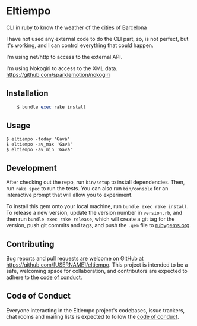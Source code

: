 # Eltiempo

CLI in ruby to know the weather of the cities of Barcelona

I have not used any external code to do the CLI part, so, is not perfect, but
it's working, and I can control everything that could happen.

I'm using net/http to access to the external API.

I'm using Nokogiri to access to the XML data.
https://github.com/sparklemotion/nokogiri

## Installation

```ruby
    $ bundle exec rake install
```

## Usage

    $ eltiempo -today 'Gavá'
    $ eltiempo -av_max 'Gavá'
    $ eltiempo -av_min 'Gavá'

## Development

After checking out the repo, run `bin/setup` to install dependencies. Then, run `rake spec` to run the tests. You can also run `bin/console` for an interactive prompt that will allow you to experiment.

To install this gem onto your local machine, run `bundle exec rake install`. To release a new version, update the version number in `version.rb`, and then run `bundle exec rake release`, which will create a git tag for the version, push git commits and tags, and push the `.gem` file to [rubygems.org](https://rubygems.org).

## Contributing

Bug reports and pull requests are welcome on GitHub at https://github.com/[USERNAME]/eltiempo. This project is intended to be a safe, welcoming space for collaboration, and contributors are expected to adhere to the [code of conduct](https://github.com/[USERNAME]/eltiempo/blob/master/CODE_OF_CONDUCT.md).


## Code of Conduct

Everyone interacting in the Eltiempo project's codebases, issue trackers, chat rooms and mailing lists is expected to follow the [code of conduct](https://github.com/[USERNAME]/eltiempo/blob/master/CODE_OF_CONDUCT.md).
